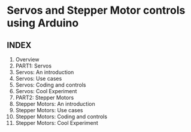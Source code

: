 
# Servos and Stepper Motor controls using Arduino
## INDEX
1. Overview
2. PART1: Servos
3. Servos: An introduction
4. Servos: Use cases
5. Servos: Coding and controls
6. Servos: Cool Experiment
8. PART2: Stepper Motors
9. Stepper Motors: An introduction
10. Stepper Motors: Use cases
11. Stepper Motors: Coding and controls
12. Stepper Motors: Cool Experiment

